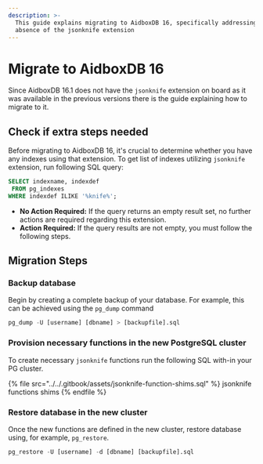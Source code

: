 ```yaml
---
description: >-
  This guide explains migrating to AidboxDB 16, specifically addressing the
  absence of the jsonknife extension
---
```


# Migrate to AidboxDB 16

Since AidboxDB 16.1 does not have the `jsonknife` extension on board as it was available in the previous versions there is the guide explaining how to migrate to it.

## Check if extra steps needed

Before migrating to AidboxDB 16, it's crucial to determine whether you have any indexes using that extension. To get list of indexes utilizing `jsonknife` extension, run following SQL query:

```sql
SELECT indexname, indexdef 
 FROM pg_indexes 
WHERE indexdef ILIKE '%knife%';
```

* **No Action Required:** If the query returns an empty result set, no further actions are required regarding this extension.
* **Action Required:** If the query results are not empty, you must follow the following steps.

## Migration Steps

### **Backup database**

Begin by creating a complete backup of your database. For example, this can be achieved using the `pg_dump` command

```sql
pg_dump -U [username] [dbname] > [backupfile].sql
```

### Provision necessary functions in the new PostgreSQL cluster&#x20;

To create necessary `jsonknife` functions run the following SQL with-in your PG cluster.

{% file src="../../.gitbook/assets/jsonknife-function-shims.sql" %}
jsonknife functions shims
{% endfile %}

### Restore database in the new cluster

Once the new functions are defined in the new cluster, restore database using, for example, `pg_restore`.

```sql
pg_restore -U [username] -d [dbname] [backupfile].sql
```

